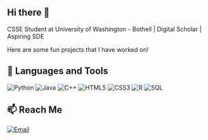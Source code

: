 ## Hi there 👋
CSSE Student at University of Washington - Bothell | Digital Scholar | Aspiring SDE

Here are some fun projects that I have worked on!

## 📕 Languages and Tools
![Python](https://img.shields.io/badge/-Python-3776AB?logo=python&logoColor=white)
![Java](https://img.shields.io/badge/-Java-007396?logo=java&logoColor=white)
![C++](https://img.shields.io/badge/-C++-00599C?logo=c%2B%2B&logoColor=white)
![HTML5](https://img.shields.io/badge/-HTML5-E34F26?logo=html5&logoColor=white)
![CSS3](https://img.shields.io/badge/-CSS3-1572B6?logo=css3&logoColor=white)
![R](https://img.shields.io/badge/-R-276DC3?logo=r&logoColor=white)
![SQL](https://img.shields.io/badge/SQL-blue?logo=sql&logoColor=white)


## 📫 Reach Me
[![Email](https://img.shields.io/badge/-aryank09mail@gmail.com-D14836?logo=gmail&logoColor=white)](mailto:lazjosh@uw.edu)
